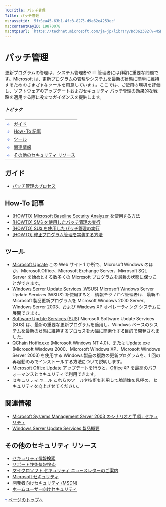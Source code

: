 ```yaml
---
TOCTitle: パッチ管理
Title: パッチ管理
ms:assetid: '5fc8ea45-63b1-4fc3-8276-d9a62e4253ec'
ms:contentKeyID: 19870078
ms:mtpsurl: 'https://technet.microsoft.com/ja-jp/library/Dd362382(v=MSDN.10)'
---
```


パッチ管理
==========

更新プログラムの管理は、システム管理者や IT 管理者には非常に重要な問題です。Microsoft は、更新プログラムの管理やシステムを最新の状態に簡単に維持するためのさまざまなツールを用意しています。ここでは、ご使用の環境を評価し、ソフトウェアのアップデートおよびセキュリティ パッチ管理の効果的な戦略を適用する際に役立つガイダンスを提供します。

##### トピック

|                                                                                                                                                                 |                                       |
|-----------------------------------------------------------------------------------------------------------------------------------------------------------------|---------------------------------------|
| [<img src="images/dd362382.arrow_px_down(ja-jp,TechNet.10).gif" alt="ガイド" width="7" height="9" />](#eaa)                        | [ガイド](#eaa)                        |
| [<img src="images/dd362382.arrow_px_down(ja-jp,TechNet.10).gif" alt="How-To 記事" width="7" height="9" />](#eeb)                   | [How-To 記事](#eeb)                   |
| [<img src="images/dd362382.arrow_px_down(ja-jp,TechNet.10).gif" alt="ツール" width="7" height="9" />](#esb)                        | [ツール](#esb)                        |
| [<img src="images/dd362382.arrow_px_down(ja-jp,TechNet.10).gif" alt="関連情報" width="7" height="9" />](#emc)                      | [関連情報](#emc)                      |
| [<img src="images/dd362382.arrow_px_down(ja-jp,TechNet.10).gif" alt="その他のセキュリティ リソース" width="7" height="9" />](#euc) | [その他のセキュリティ リソース](#euc) |

ガイド
------

-   [パッチ管理のプロセス](http://www.microsoft.com/japan/technet/security/topics/patchmanagement/secmod193.mspx)

How-To 記事 
------------

-   [\[HOWTO\] Microsoft Baseline Security Analyzer を使用する方法](http://msdn.microsoft.com/ja-jp/library/cc402098.aspx)
-   [\[HOWTO\] SMS を使用したパッチ管理の実行](http://www.microsoft.com/japan/technet/security/prodtech/sms/secmod199.mspx)
-   [\[HOWTO\] SUS を使用したパッチ管理の実行](http://www.microsoft.com/japan/technet/security/prodtech/sus/secmod198.mspx)
-   [\[HOWTO\] 修正プログラム管理を実装する方法](http://msdn.microsoft.com/ja-jp/library/cc402087.aspx)

ツール 
-------

-   [Microsoft Update](http://update.microsoft.com/microsoftupdate/)
    この Web サイト 1 か所で、Microsoft Windows のほか、Microsoft Office、Microsoft Exchange Server、Microsoft SQL Server を始めとする数多くの Microsoft プログラムを最新の状態に保つことができます。
-   [Windows Server Update Services (WSUS)](http://www.microsoft.com/japan/windowsserversystem/updateservices/default.mspx)
    Microsoft Windows Server Update Services (WSUS) を使用すると、情報テクノロジ管理者は、最新の Microsoft 製品更新プログラムを Microsoft Windows 2000 Server、Windows Server 2003、および Windows XP オペレーティング システムに展開できます。
-   [Software Update Services (SUS)](http://www.microsoft.com/japan/windowsserversystem/updateservices/evaluation/previous/default.mspx)
    Microsoft Software Update Services (SUS) は、最新の重要な更新プログラムを適用し、Windows ベースのシステムを最新の状態に維持するプロセスを大幅に簡素化する目的で開発されました。
-   [QChain](http://support.microsoft.com/default.aspx?scid=kb;ja-jp;296861)
    Hotfix.exe (Microsoft Windows NT 4.0)、または Update.exe (Microsoft Windows 2000、Microsoft Windows XP、Microsoft Windows Server 2003) を使用する Windows 製品の複数の更新プログラムを、1 回の再起動のみでインストールする方法について説明します。
-   [Microsoft Office Update](http://office.microsoft.com/productupdates/)
    アップデートを行うと、Office XP を最高のパフォーマンスとセキュリティで利用できます。
-   [セキュリティ ツール](http://www.microsoft.com/japan/technet/security/tools/default.mspx)
    これらのツールや技術を利用して脆弱性を見極め、セキュリティを向上させてください。

関連情報 
---------

-   [Microsoft Systems Management Server 2003 のシナリオと手順 : セキュリティ](http://www.microsoft.com/japan/technet/prodtechnol/sms/sms2003/security/spsecsms03/default.mspx)
-   [Windows Server Update Services 製品概要](http://www.microsoft.com/japan/windowsserversystem/updateservices/evaluation/overview.mspx)

その他のセキュリティ リソース 
------------------------------

-   [セキュリティ情報検索](http://www.microsoft.com/japan/technet/security/current.aspx)
-   [サポート技術情報検索](http://support.microsoft.com/search/)
-   [マイクロソフト セキュリティ ニュースレターのご案内](http://www.microsoft.com/japan/technet/security/secnews/default.mspx)
-   [Microsoft セキュリティ](http://www.microsoft.com/japan/security/)
-   [開発者向けセキュリティ (MSDN)](http://msdn.microsoft.com/ja-jp/security/default.aspx)
-   [ホームユーザー向けセキュリティ](http://www.microsoft.com/japan/athome/security/default.mspx)

[<img src="images/dd362382.arrow_px_up(ja-jp,TechNet.10).gif" alt="ページのトップへ" width="7" height="9" />](#top) [ページのトップへ](#top)
